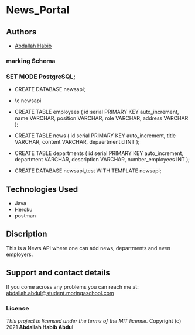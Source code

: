 # News_Portal



## Authors
- [Abdallah Habib](https://github.com/Habib001-coder)


###  marking Schema
### SET MODE PostgreSQL;
* CREATE DATABASE newsapi;
 

*  \c newsapi

* CREATE TABLE  employees (
 id serial PRIMARY KEY auto_increment,
name VARCHAR,
position VARCHAR,
role VARCHAR,
address VARCHAR
);


* CREATE TABLE  news (
 id serial PRIMARY KEY auto_increment,
 title VARCHAR,
 content VARCHAR,
 depaertmentid INT
);

* CREATE TABLE  departments (
 id serial PRIMARY KEY auto_increment,
 department VARCHAR,
 description VARCHAR,
 number_employees INT
);
* CREATE DATABASE newsapi_test WITH TEMPLATE newsapi;





## Technologies Used
* Java
* Heroku
* postman

## Discription
This is a News API where one can add news, departments and even employers.


## Support and contact details
If you come across any problems you can reach me at: abdallah.abdul@student.moringaschool.com

### License
*This project is licensed under the terms of the MIT license.*
              Copyright (c) 2021 **Abdallah Habib Abdul**